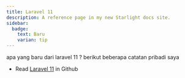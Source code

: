 ```yaml
---
title: Laravel 11
description: A reference page in my new Starlight docs site.
sidebar:
  badge:
    text: Baru
    varian: tip
---
```


apa yang baru dari laravel 11 ? berikut beberapa catatan pribadi saya

- Read [Laravel 11](https://laravel.com/docs/11.x) in Github

##
